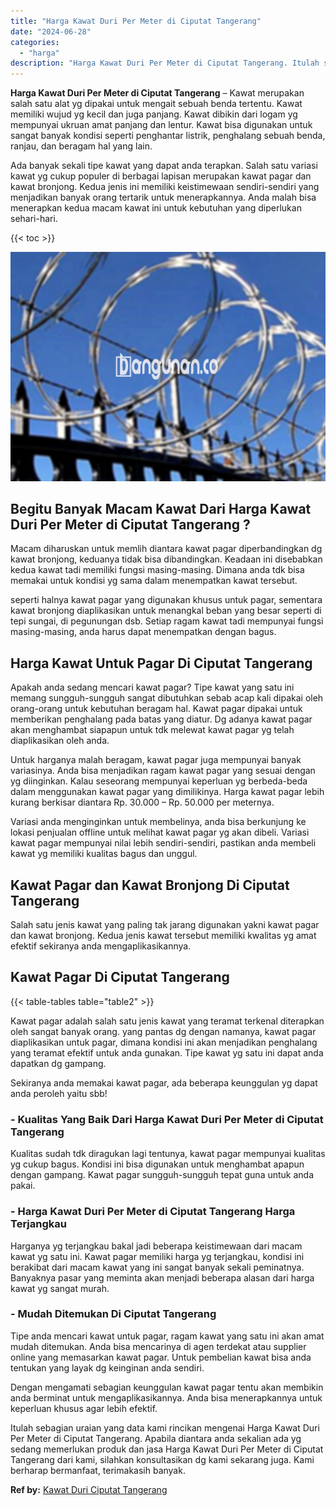 ```yaml
---
title: "Harga Kawat Duri Per Meter di Ciputat Tangerang"
date: "2024-06-28"
categories: 
  - "harga"
description: "Harga Kawat Duri Per Meter di Ciputat Tangerang. Itulah sebagian uraian yang data kami rincikan mengenai Harga Kawat Duri Per Meter di Ciputat Tangerang. Apa..."
---
```


**Harga Kawat Duri Per Meter di Ciputat Tangerang** – Kawat merupakan salah satu alat yg dipakai untuk mengait sebuah benda tertentu. Kawat memiliki wujud yg kecil dan juga panjang. Kawat dibikin dari logam yg mempunyai ukruan amat panjang dan lentur. Kawat bisa digunakan untuk sangat banyak kondisi seperti penghantar listrik, penghalang sebuah benda, ranjau, dan beragam hal yang lain.

Ada banyak sekali tipe kawat yang dapat anda terapkan. Salah satu variasi kawat yg cukup populer di berbagai lapisan merupakan kawat pagar dan kawat bronjong. Kedua jenis ini memiliki keistimewaan sendiri-sendiri yang menjadikan banyak orang tertarik untuk menerapkannya. Anda malah bisa menerapkan kedua macam kawat ini untuk kebutuhan yang diperlukan sehari-hari.

{{< toc >}}

![Harga Kawat Duri Per Meter di Ciputat Tangerang](/images/jual-kawat-murah48.png)

## Begitu Banyak Macam Kawat Dari Harga Kawat Duri Per Meter di Ciputat Tangerang ?

Macam diharuskan untuk memlih diantara kawat pagar diperbandingkan dg kawat bronjong, keduanya tidak bisa dibandingkan. Keadaan ini disebabkan kedua kawat tadi memiliki fungsi masing-masing. Dimana anda tdk bisa memakai untuk kondisi yg sama dalam menempatkan kawat tersebut.

seperti halnya kawat pagar yang digunakan khusus untuk pagar, sementara kawat bronjong diaplikasikan untuk menangkal beban yang besar seperti di tepi sungai, di pegunungan dsb. Setiap ragam kawat tadi mempunyai fungsi masing-masing, anda harus dapat menempatkan dengan bagus.

## Harga Kawat Untuk Pagar Di Ciputat Tangerang

Apakah anda sedang mencari kawat pagar? Tipe kawat yang satu ini memang sungguh-sungguh sangat dibutuhkan sebab acap kali dipakai oleh orang-orang untuk kebutuhan beragam hal. Kawat pagar dipakai untuk memberikan penghalang pada batas yang diatur. Dg adanya kawat pagar akan menghambat siapapun untuk tdk melewat kawat pagar yg telah diaplikasikan oleh anda.

Untuk harganya malah beragam, kawat pagar juga mempunyai banyak variasinya. Anda bisa menjadikan ragam kawat pagar yang sesuai dengan yg diinginkan. Kalau seseorang mempunyai keperluan yg berbeda-beda dalam menggunakan kawat pagar yang dimilikinya. Harga kawat pagar lebih kurang berkisar diantara Rp. 30.000 – Rp. 50.000 per meternya.

Variasi anda menginginkan untuk membelinya, anda bisa berkunjung ke lokasi penjualan offline untuk melihat kawat pagar yg akan dibeli. Variasi kawat pagar mempunyai nilai lebih sendiri-sendiri, pastikan anda membeli kawat yg memiliki kualitas bagus dan unggul.

## Kawat Pagar dan Kawat Bronjong Di Ciputat Tangerang

Salah satu jenis kawat yang paling tak jarang digunakan yakni kawat pagar dan kawat bronjong. Kedua jenis kawat tersebut memiliki kwalitas yg amat efektif sekiranya anda mengaplikasikannya.

## Kawat Pagar Di Ciputat Tangerang

{{< table-tables table="table2" >}}

Kawat pagar adalah salah satu jenis kawat yang teramat terkenal diterapkan oleh sangat banyak orang. yang pantas dg dengan namanya, kawat pagar diaplikasikan untuk pagar, dimana kondisi ini akan menjadikan penghalang yang teramat efektif untuk anda gunakan. Tipe kawat yg satu ini dapat anda dapatkan dg gampang.

Sekiranya anda memakai kawat pagar, ada beberapa keunggulan yg dapat anda peroleh yaitu sbb!

### \- Kualitas Yang Baik Dari Harga Kawat Duri Per Meter di Ciputat Tangerang

Kualitas sudah tdk diragukan lagi tentunya, kawat pagar mempunyai kualitas yg cukup bagus. Kondisi ini bisa digunakan untuk menghambat apapun dengan gampang. Kawat pagar sungguh-sungguh tepat guna untuk anda pakai.

### \- Harga Kawat Duri Per Meter di Ciputat Tangerang Harga Terjangkau

Harganya yg terjangkau bakal jadi beberapa keistimewaan dari macam kawat yg satu ini. Kawat pagar memiliki harga yg terjangkau, kondisi ini berakibat dari macam kawat yang ini sangat banyak sekali peminatnya. Banyaknya pasar yang meminta akan menjadi beberapa alasan dari harga kawat yg sangat murah.

### \- Mudah Ditemukan Di Ciputat Tangerang

Tipe anda mencari kawat untuk pagar, ragam kawat yang satu ini akan amat mudah ditemukan. Anda bisa mencarinya di agen terdekat atau supplier online yang memasarkan kawat pagar. Untuk pembelian kawat bisa anda tentukan yang layak dg keinginan anda sendiri.

Dengan mengamati sebagian keunggulan kawat pagar tentu akan membikin anda berminat untuk mengaplikasikannya. Anda bisa menerapkannya untuk keperluan khusus agar lebih efektif.

Itulah sebagian uraian yang data kami rincikan mengenai Harga Kawat Duri Per Meter di Ciputat Tangerang. Apabila diantara anda sekalian ada yg sedang memerlukan produk dan jasa Harga Kawat Duri Per Meter di Ciputat Tangerang dari kami, silahkan konsultasikan dg kami sekarang juga. Kami berharap bermanfaat, terimakasih banyak.

**Ref by:** [Kawat Duri Ciputat Tangerang](https://id.wikipedia.org/wiki/Kawat)
